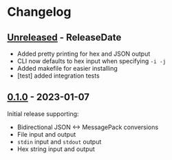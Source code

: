 # Changelog

<!-- next-header -->

## [Unreleased] - ReleaseDate

- Added pretty printing for hex and JSON output
- CLI now defaults to hex input when specifying `-i -j`
- Added makefile for easier installing
- [test] added integration tests


## [0.1.0] - 2023-01-07

Initial release supporting:

- Bidirectional JSON <-> MessagePack conversions
- File input and output
- `stdin` input and `stdout` output
- Hex string input and output


<!-- next-url -->
[Unreleased]: https://github.com/pluots/msgpack-cli/compare/v0.1.0...HEAD
[0.1.0]: https://github.com/pluots/msgpack-cli/compare/3fb7ec2a...v0.1.0
